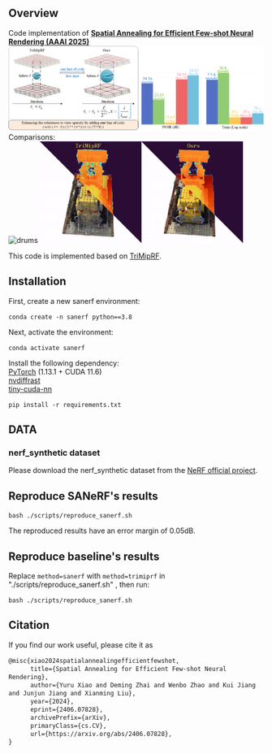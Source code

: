 ## Overview
Code implementation of [**Spatial Annealing for Efficient Few-shot Neural Rendering (AAAI 2025)**](https://arxiv.org/abs/2406.07828) 
![overview](/overview/overview.png)  
Comparisons:  
<img src="/overview/drums.gif" width="400" height="200" alt="drums"> <img src="/overview/lego.gif" width="400" height="200" alt="lego">

This code is implemented based on [TriMipRF](https://github.com/wbhu/Tri-MipRF).   
## Installation
First, create a new sanerf environment:
```
conda create -n sanerf python==3.8
```
Next, activate the environment:
```
conda activate sanerf
```
Install the following dependency:  
[PyTorch](https://pytorch.org/get-started/locally/) (1.13.1 + CUDA 11.6)  
[nvdiffrast](https://nvlabs.github.io/nvdiffrast/)  
[tiny-cuda-nn](https://github.com/NVlabs/tiny-cuda-nn)  
```
pip install -r requirements.txt
```

## DATA 
### nerf_synthetic dataset
Please download the nerf_synthetic dataset from the [NeRF official project](https://github.com/bmild/nerf).

## Reproduce SANeRF's results
```
bash ./scripts/reproduce_sanerf.sh
```  
The reproduced results have an error margin of 0.05dB.  
## Reproduce baseline's results
Replace ``` method=sanerf ``` with  ``` method=trimiprf ``` in "./scripts/reproduce_sanerf.sh" , then run:  
```
bash ./scripts/reproduce_sanerf.sh
```

## Citation
If you find our work useful, please cite it as  
```
@misc{xiao2024spatialannealingefficientfewshot,
      title={Spatial Annealing for Efficient Few-shot Neural Rendering}, 
      author={Yuru Xiao and Deming Zhai and Wenbo Zhao and Kui Jiang and Junjun Jiang and Xianming Liu},
      year={2024},
      eprint={2406.07828},
      archivePrefix={arXiv},
      primaryClass={cs.CV},
      url={https://arxiv.org/abs/2406.07828}, 
}
```


